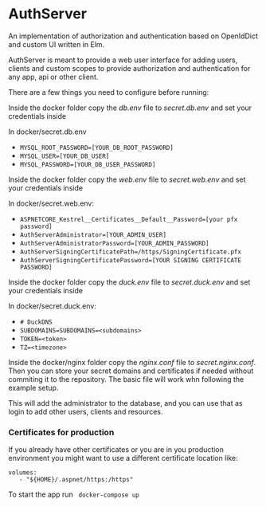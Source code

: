 # AuthServer

An implementation of authorization and authentication based on OpenIdDict and custom UI written in Elm.

AuthServer is meant to provide a web user interface for adding users, clients and custom scopes to provide authorization
and authentication for any app, api or other client.

There are a few things you need to configure before running:

Inside the docker folder copy the *db.env* file to *secret.db.env* and set your credentials inside

In docker/secret.db.env

* `MYSQL_ROOT_PASSWORD=[YOUR_DB_ROOT_PASSWORD]`
* `MYSQL_USER=[YOUR_DB_USER]`
* `MYSQL_PASSWORD=[YOUR_DB_USER_PASSWORD]`

Inside the docker folder copy the *web.env* file to *secret.web.env* and set your credentials inside

In docker/secret.web.env:

* `ASPNETCORE_Kestrel__Certificates__Default__Password=[your pfx password]`
* `AuthServerAdministrator=[YOUR_ADMIN_USER]`
* `AuthServerAdministratorPassword=[YOUR_ADMIN_PASSWORD]`
* `AuthServerSigningCertificatePath=/https/SigningCertificate.pfx`
* `AuthServerSigningCertificatePassword=[YOUR SIGNING CERTIFICATE PASSWORD]`

Inside the docker folder copy the *duck.env* file to *secret.duck.env* and set your credentials inside

In docker/secret.duck.env:

* `# DuckDNS`
* `SUBDOMAINS=SUBDOMAINS=<subdomains>`
* `TOKEN=<token>`
* `TZ=<timezone>`

Inside the docker/nginx folder copy the *nginx.conf* file to *secret.nginx.conf*. Then you can store your secret domains
and certificates if needed without commiting it to the repository. The basic file will work whn following the example
setup.

This will add the administrator to the database, and you can use that as login to add other users, clients and
resources.

### Certificates for production

If you already have other certificates or you are in you production environment you might want to use a different
certificate location like:

```
volumes:
   - "${HOME}/.aspnet/https:/https"
```

To start the app run <code> docker-compose up </code> 

